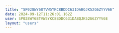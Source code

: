 ```yaml
---
title: "SP028WY68TVW5YKC8BDDC631DABQJK52G6ZYYV6E"
date: 2024-09-12T11:26:01.162Z
user: SP028WY68TVW5YKC8BDDC631DABQJK52G6ZYYV6E
layout: "users"
---
```

    